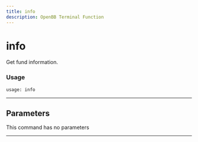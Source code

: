 ```yaml
---
title: info
description: OpenBB Terminal Function
---
```


# info

Get fund information.

### Usage

```python
usage: info
```

---

## Parameters

This command has no parameters

---

